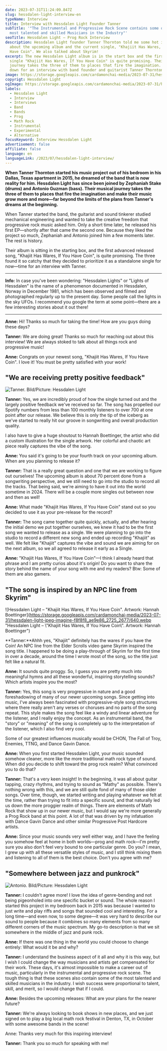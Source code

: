 ```yaml
---
date: 2023-07-31T11:24:09.847Z
slug: hessdalen-light-interview-en
typeName: Interview
title: Interview with Hessdalen Light Founder Tanner
subTitle: '"The Instrumental and Progressive Rock Scene contains some of the
  most talented and skilled Musicians in the Industry"'
seoTitle: Hessdalen Light – Prog Rock Interview
description: Hessdalen Light founder Tanner Thornton told me some hot insights
  about the upcoming album and the current single, "Khajiit Has Wares, If You
  Have Coin". We also talked about Skyrim!
excerpt: The new Hessdalen Light album is in the start box and the first advance
  single "Khajiit Has Wares, If You Have Coin" is quite promising. Their musical
  journey takes the three of them to places that fire the imagination. I sat
  down for an interview with band founder and guitarist Tanner Thornton.
image: https://storage.googleapis.com/cardamonchai-media/2023-07-31/hessdalen-light-interview-soundsvegan-jpg-imagine-181818_484639_1024_768/640.webp
copyrigt: Hessdalen Light
ogImage: https://storage.googleapis.com/cardamonchai-media/2023-07-31/hessdalen-light-interview-soundsvegan-og-jpg-imagine-181818_575344_1200_628/640.webp
labels:
  - Hessdalen Light
  - Interview
  - Interviews
  - Band
  - Bands
  - Prog
  - Math Rock
  - Instrumental
  - Experimental
  - Alternative
focusKeyword: Interview Hessdalen Light
advertisement: false
affiliate: false
language: en
languageLink: /2023/07/hessdalen-light-interview/
---
```

**When Tanner Thornton started his music project out of his bedroom in his Dallas, Texas apartment in 2015, he dreamed of the band that is now reality for him. Hessdalen Light has since been joined by Zephaniah Stake (drums) and Antonio Guzman (bass). Their musical journey takes the three of them to places that fire the imagination and make their music grow more and more—far beyond the limits of the plans from Tanner's dreams at the beginning.**

When Tanner started the band, the guitarist and sound tinkerer studied mechanical engineering and wanted to take the creative freedom that progressive rock music asked him. Only a short time later, he released his first EP—shortly after that came the second one. Because they liked the project so much, Zephaniah and Antonio joined him a few moments later. The rest is history.

Their album is sitting in the starting box, and the first advanced released song, "Khajiit Has Wares, If You Have Coin", is quite promising. The three found it so catchy that they decided to prioritize it as a standalone single for now—time for an interview with Tanner.

---

**Info:** In case you've been wondering: "Hessdalen Lights" or "Lights of Hessdalen" is the name of a phenomenon documented in Hessdalen, Norway in December 1981, which has been observed and filmed and photographed regularly up to the present day. Some people call the lights in the sky UFOs. I recommend you google the term at some point—there are a few interesting stories about it out there!

---

**Anne:** Hi! Thanks so much for taking the time! How are you guys doing these days?

**Tanner:** We are doing great! Thanks so much for reaching out about this interview! We are always stoked to talk about all things rock and progressive music!

**Anne:** Congrats on your newest song, "Khajiit Has Wares, If You Have Coin". I love it! You must be pretty satisfied with your work!

## "We are receiving pretty positive feedback"

![Tanner. Bild/Picture: Hessdalen Light](https://storage.googleapis.com/cardamonchai-media/2023-07-31/hessdalen-light-tanner-guitar-jpg-imagine-080808_3f383c_3531_4414/640.webp "Tanner. Bild/Picture: Hessdalen Light")

**Tanner:** Yes, we are incredibly proud of how the single turned out and the largely positive feedback we've received so far. The song has propelled our Spotify numbers from less than 100 monthly listeners to over 700 at one point after our release. We believe this is only the tip of the iceberg as we've started to really hit our groove in songwriting and overall production quality.

I also have to give a huge shoutout to Hannah Boettinger, the artist who did a custom illustration for the single artwork. Her colorful and chaotic art piece really captures the vibe of the song.

**Anne:** You said it's going to be your fourth track on your upcoming album. When are you planning to release it?

**Tanner:** That is a really great question and one that we are working to figure out ourselves! The upcoming album is about 70 percent done from a songwriting perspective, and we still need to go into the studio to record all the tracks. That being said, we're aiming to have it out into the world sometime in 2024. There will be a couple more singles out between now and then as well!

**Anne:** What made "Khajiit Has Wares, If You Have Coin" stand out so you decided to use it as your pre-release for the record?

**Tanner:** The song came together quite quickly, actually, and after hearing the initial demo we put together ourselves, we knew it had to be the first song we wanted to release as a single. We were planning to go into the studio to record a different new song and ended up recording "Khajiit" as well. We felt like "Khajiit" captures the vibe and sound we are aiming for on the next album, so we all agreed to release it early as a Single.

**Anne:** "Khajiit Has Wares, If You Have Coin"—I think I already heard that phrase and I am pretty curios about it's origin! Do you want to share the story behind the name of your song with me and my readers? Btw: Some of them are also gamers.

## "The song is inspired by an NPC line from Skyrim"

![Hessdalen Light – "Khajiit Has Wares, If You Have Coin". Artwork: Hannah Boettinger](https://storage.googleapis.com/cardamonchai-media/2023-07-31/hessdalen-light-jpeg-imagine-f8f8f8_ae9e86_2725_2677/640.webp "Hessdalen Light – \\"Khajiit Has Wares, If You Have Coin\\". Artwork: Hannah Boettinger")

**Tanner:**Ahhh yes, "Khajiit" definitely has the wares if you have the Coin! An NPC line from the Elder Scrolls video game Skyrim inspired the song title. I happened to be doing a play-through of Skyrim for the first time in over a decade, around the time I wrote most of the song, so the title just felt like a natural fit.

**Anne:** It sounds quite proggy. So, I guess you are pretty much into meaningful hymns and all these wonderful, inspiring storytelling sounds? Which artists inspire you the most?

**Tanner:** Yes, this song is very progressive in nature and a good foreshadowing of many of our newer upcoming songs. Since getting into music, I've always been fascinated with progressive-style song structures where there really aren't any verses or choruses and no parts of the song repeat. This style makes the song feel like a windy and linear adventure for the listener, and I really enjoy the concept. As an instrumental band, the "story" or "meaning" of the song is completely up to the interpretation of the listener, which I also find very cool.

Some of our greatest influences musically would be CHON, The Fall of Troy, Enemies, TTNG, and Dance Gavin Dance.

**Anne:** When you first started Hessdalen Light, your music sounded somehow cleaner, more like the more traditional math rock type of sound. When did you decide to shift toward the prog rock realm? What convinced you to do that?

**Tanner:** That's a very keen insight! In the beginning, it was all about guitar tapping, crazy rhythms, and trying to sound as "Mathy" as possible. There's nothing wrong with this, and we are still quite fond of many of those older songs. Over time, though, we started writing and playing whatever we felt at the time, rather than trying to fit into a specific sound, and that naturally led us down the more proggier realm of things. There are elements of Math Rock that show up in our newer music, but I would say we're more generally a Prog Rock band at this point. A lot of that was driven by my infatuation with Dance Gavin Dance and other similar Progressive Post Hardcore artists.

**Anne:** Since your music sounds very well either way, and I have the feeling you somehow feel at home in both worlds—prog and math rock—I'm pretty sure you also don't feel very bound to one particular genre. Do you? I mean, I grew up with all these versatile styles of music, and I still think mixing them and listening to all of them is the best choice. Don't you agree with me?

## "Somewhere between jazz and punkrock"

![Antonio. Bild/Picture: Hessdalen Light](https://storage.googleapis.com/cardamonchai-media/2023-07-31/hessdalen-light-antonio-bass-jpg-imagine-080808_394c3b_3096_3870/640.webp "Antonio. Bild/Picture: Hessdalen Light")

**Tanner:** I couldn't agree more! I love the idea of genre-bending and not being pigeonholed into one specific bucket or sound. The whole reason I started this project in my bedroom back in 2015 was because I wanted to just write and play riffs and songs that sounded cool and interesting. For a long time—and even now, to some degree—it was very hard to describe our sound to people because it combines so many elements from so many different corners of the music spectrum. My go-to description is that we sit somewhere in the middle of jazz and punk rock.

**Anne:** If there was one thing in the world you could choose to change entirely: What would it be and why?

**Tanner:** I understand the business aspect of it all and why it is this way, but I wish I could change the way musicians and artists get compensated for their work. These days, it's almost impossible to make a career out of music, particularly in the instrumental and progressive rock scene. The tough thing is that these scenes also contain some of the most talented and skilled musicians in the industry. I wish success were proportional to talent, skill, and merit, so I would change that if I could.

**Anne:** Besides the upcoming releases: What are your plans for the nearer future?

**Tanner:** We're always looking to book shows in new places, and we just signed on to play a big local math rock festival in Denton, TX, in October with some awesome bands in the scene!

Anne: Thanks very much for this inspiring interview!

**Tanner:** Thank you so much for speaking with me!

<YouTube id="hWmB94QhqL0" />